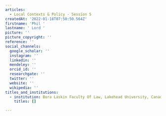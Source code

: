 ```yaml
---
articles:
  - Local Contexts & Policy - Session 5
createdAt: '2022-01-18T07:50:50.564Z'
firstname: 'Phil '
lastname: ' Lord '
picture: ''
picture_copyright: ''
reference: ''
social_channels:
  google_scholar: ''
  instagram: ''
  linkedin: ''
  mendeley: ''
  orcid_id: ''
  researchgate: ''
  twitter: ''
  website: ''
  wikipedia: ''
titles_and_institutions:
  - institution: Bora Laskin Faculty Of Law, Lakehead University, Canada
    titles: []

---
```

